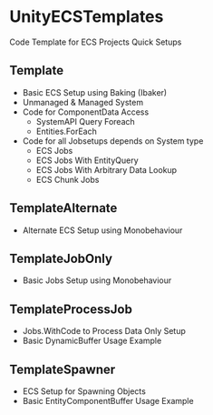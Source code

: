 # UnityECSTemplates
Code Template for ECS Projects Quick Setups

## Template
- Basic ECS Setup using Baking (Ibaker)
- Unmanaged & Managed System
- Code for ComponentData Access
  - SystemAPI Query Foreach
  - Entities.ForEach
- Code for all Jobsetups depends on System type
  - ECS Jobs
  - ECS Jobs With EntityQuery
  - ECS Jobs With Arbitrary Data Lookup
  - ECS Chunk Jobs 

## TemplateAlternate
- Alternate ECS Setup using Monobehaviour

## TemplateJobOnly
- Basic Jobs Setup using Monobehaviour

## TemplateProcessJob
- Jobs.WithCode to Process Data Only Setup
- Basic DynamicBuffer Usage Example

## TemplateSpawner
- ECS Setup for Spawning Objects
- Basic EntityComponentBuffer Usage Example
